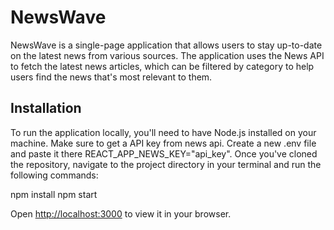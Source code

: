 # NewsWave

NewsWave is a single-page application that allows users to stay up-to-date on the latest news from various sources. The application uses the News API to fetch the latest news articles, which can be filtered by category to help users find the news that's most relevant to them.

## Installation

To run the application locally, you'll need to have Node.js installed on your machine. Make sure to get a API key from news api. Create a new .env file and paste it there REACT_APP_NEWS_KEY="api_key". Once you've cloned the repository, navigate to the project directory in your terminal and run the following commands:

npm install
npm start

Open [http://localhost:3000](http://localhost:3000) to view it in your browser.
